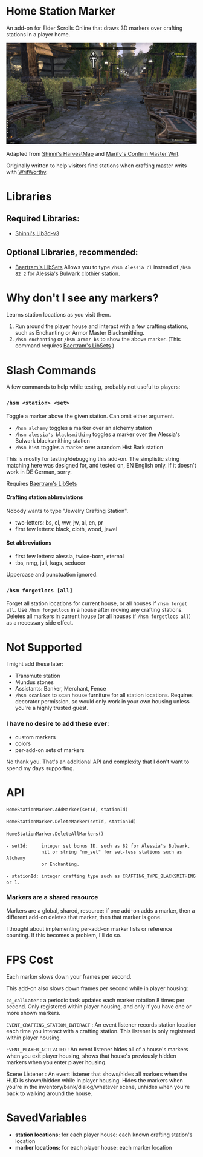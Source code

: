 # Home Station Marker

An add-on for Elder Scrolls Online that draws 3D markers over crafting stations in a player home.

![player house with some stations marked](doc/hsm_stations_marked.jpg)

Adapted from [Shinni's HarvestMap](https://www.esoui.com/downloads/info57-HarvestMap.html) and [Marify's Confirm Master Writ](https://www.esoui.com/downloads/info57-HarvestMap.html).

Originally written to help visitors find stations when crafting master writs with [WritWorthy](https://www.esoui.com/downloads/info1605-WritWorthy.html).

# Libraries

## Required Libraries:

- [Shinni's Lib3d-v3](https://www.esoui.com/downloads/info1664-Lib3D-v3.html)

## Optional Libraries, recommended:

- [Baertram's LibSets](https://www.esoui.com/downloads/info2241-LibSets.html)
  Allows you to type `/hsm Alessia cl` instead of `/hsm 82 2` for Alessia's Bulwark clothier station.

# Why don't I see any markers?

Learns station locations as you visit them.
1. Run around the player house and interact with a few crafting stations, such as Enchanting or Armor Master Blacksmithing.
2. `/hsm enchanting` or `/hsm armor bs` to show the above marker.
   (This command requires [Baertram's LibSets](https://www.esoui.com/downloads/info2241-LibSets.html).)

# Slash Commands

A few commands to help while testing, probably not useful to players:

### `/hsm <station> <set>`
Toggle a marker above the given station. Can omit either argument.

- `/hsm alchemy` toggles a marker over an alchemy station
- `/hsm alessia's blacksmithing` toggles a marker over the Alessia's Bulwark blacksmithing station
- `/hsm hist` toggles a marker over a random Hist Bark station

This is mostly for testing/debugging this add-on. The simplistic string matching here was designed for, and tested on, EN English only. If it doesn't work in DE German, sorry.

Requires [Baertram's LibSets](https://www.esoui.com/downloads/info2241-LibSets.html)

#### Crafting station abbreviations

Nobody wants to type "Jewelry Crafting Station".

- two-letters: bs, cl, ww, jw, al, en, pr
- first few letters: black, cloth, wood, jewel

#### Set abbreviations

- first few letters: alessia, twice-born, eternal
- tbs, nmg, juli, kags, seducer

Uppercase and punctuation ignored.

### `/hsm forgetlocs [all]`

Forget all station locations for current house, or all houses if `/hsm forget all`. Use `/hsm forgetlocs` in a house after moving any crafting stations. Deletes all markers in current house (or all houses if `/hsm forgetlocs all`) as a necessary side effect.

# Not Supported

I might add these later:
- Transmute station
- Mundus stones
- Assistants: Banker, Merchant, Fence
- `/hsm scanlocs` to scan house furniture for all station locations. Requires decorator permission, so would only work in your own housing unless you're a highly trusted guest.

### I have no desire to add these ever:

- custom markers
- colors
- per-add-on sets of markers

No thank you. That's an additional API and complexity that I don't want to spend my days supporting.

# API

```
HomeStationMarker.AddMarker(setId, stationId)

HomeStationMarker.DeleteMarker(setId, stationId)

HomeStationMarker.DeleteAllMarkers()

- setId:     integer set bonus ID, such as 82 for Alessia's Bulwark.
             nil or string "no_set" for set-less stations such as Alchemy
             or Enchanting.

- stationId: integer crafting type such as CRAFTING_TYPE_BLACKSMITHING or 1.
```

### Markers are a shared resource

Markers are a global, shared, resource: if one add-on adds a marker, then a different add-on deletes that marker, then that marker is gone.

I thought about implementing per-add-on marker lists or reference counting. If this becomes a problem, I'll do so.

# FPS Cost

Each marker slows down your frames per second.

This add-on also slows down frames per second while in player housing:

`zo_callLater` : a periodic task updates each marker rotation 8 times per second. Only registered within player housing, and only if you have one or more shown markers.

`EVENT_CRAFTING_STATION_INTERACT` : An event listener records station location each time you interact with a crafting station. This listener is only registered within player housing.

`EVENT_PLAYER_ACTIVATED` : An event listener hides all of a house's markers when you exit player housing, shows that house's previously hidden markers when you enter player housing.

Scene Listener : An event listener that shows/hides all markers when the HUD is shown/hidden while in player housing. Hides the markers when you're in the inventory/bank/dialog/whatever scene, unhides when you're back to walking around the house.

# SavedVariables

- **station locations:** for each player house: each known crafting station's location
- **marker locations:** for each player house: each marker location
